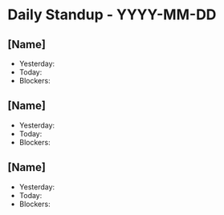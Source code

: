 # Daily Standup - YYYY-MM-DD

## [Name]
- Yesterday: 
- Today: 
- Blockers:

## [Name]
- Yesterday: 
- Today: 
- Blockers:

## [Name]
- Yesterday: 
- Today: 
- Blockers:
